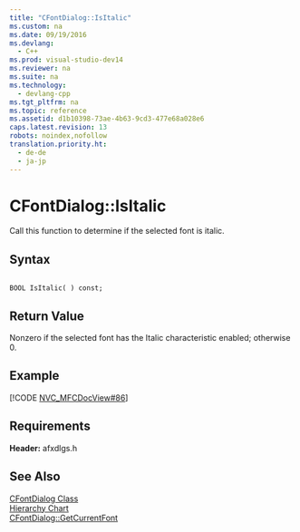 ```yaml
---
title: "CFontDialog::IsItalic"
ms.custom: na
ms.date: 09/19/2016
ms.devlang: 
  - C++
ms.prod: visual-studio-dev14
ms.reviewer: na
ms.suite: na
ms.technology: 
  - devlang-cpp
ms.tgt_pltfrm: na
ms.topic: reference
ms.assetid: d1b10398-73ae-4b63-9cd3-477e68a028e6
caps.latest.revision: 13
robots: noindex,nofollow
translation.priority.ht: 
  - de-de
  - ja-jp
---
```

# CFontDialog::IsItalic
Call this function to determine if the selected font is italic.  
  
## Syntax  
  
```  
  
BOOL IsItalic( ) const;  
```  
  
## Return Value  
 Nonzero if the selected font has the Italic characteristic enabled; otherwise 0.  
  
## Example  
 [!CODE [NVC_MFCDocView#86](../CodeSnippet/VS_Snippets_Cpp/NVC_MFCDocView#86)]  
  
## Requirements  
 **Header:** afxdlgs.h  
  
## See Also  
 [CFontDialog Class](../vs140/CFontDialog-Class.md)   
 [Hierarchy Chart](../vs140/Hierarchy-Chart.md)   
 [CFontDialog::GetCurrentFont](../vs140/CFontDialog--GetCurrentFont.md)